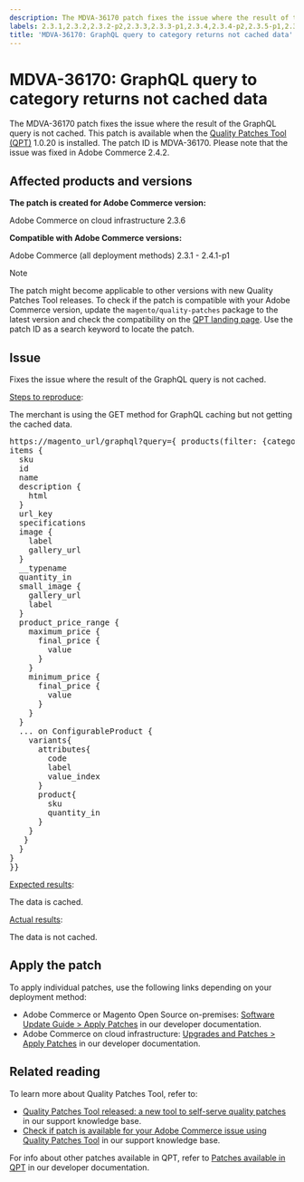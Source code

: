 ```yaml
---
description: The MDVA-36170 patch fixes the issue where the result of the GraphQL query is not cached. This patch is available when the [Quality Patches Tool (QPT)](https://support.magento.com/hc/en-us/articles/360047139492) 1.0.20 is installed. The patch ID is MDVA-36170. Please note that the issue was fixed in Adobe Commerce 2.4.2.
labels: 2.3.1,2.3.2,2.3.2-p2,2.3.3,2.3.3-p1,2.3.4,2.3.4-p2,2.3.5-p1,2.3.5-p2,2.3.6,2.3.6-p1,2.4.0,2.4.0-p1,2.4.1,2.4.1-p1,GraphQL,GraphQL queries,QPT 1.0.20,QPT patches,Magento Commerce,Magento Commerce Cloud,caching,category,data,support tools,Adobe Commerce,cloud infrastructure,on-premises
title: 'MDVA-36170: GraphQL query to category returns not cached data'
---
```


# MDVA-36170: GraphQL query to category returns not cached data

The MDVA-36170 patch fixes the issue where the result of the GraphQL query is not cached. This patch is available when the [Quality Patches Tool (QPT)](https://support.magento.com/hc/en-us/articles/360047139492) 1.0.20 is installed. The patch ID is MDVA-36170. Please note that the issue was fixed in Adobe Commerce 2.4.2.

## Affected products and versions

**The patch is created for Adobe Commerce version:**

Adobe Commerce on cloud infrastructure 2.3.6

**Compatible with Adobe Commerce versions:**

Adobe Commerce (all deployment methods) 2.3.1 - 2.4.1-p1

>[!NOTE]
>
>The patch might become applicable to other versions with new Quality Patches Tool releases. To check if the patch is compatible with your Adobe Commerce version, update the `magento/quality-patches` package to the latest version and check the compatibility on the [QPT landing page](https://devdocs.magento.com/quality-patches/tool.html#patch-grid). Use the patch ID as a search keyword to locate the patch.

## Issue

Fixes the issue where the result of the GraphQL query is not cached.

<u>Steps to reproduce</u>:

The merchant is using the GET method for GraphQL caching but not getting the cached data.

<pre>https://magento_url/graphql?query={ products(filter: {category_id: {eq: "2"}}, pageSize: 2000, currentPage: 1, sort: {position: ASC}) {
items {
  sku
  id
  name
  description {
    html
  }
  url_key
  specifications
  image {
    label
    gallery_url
  }
  __typename
  quantity_in
  small_image {
    gallery_url
    label
  }
  product_price_range {
    maximum_price {
      final_price {
        value
      }
    }
    minimum_price {
      final_price {
        value
      }
    }
  }
  ... on ConfigurableProduct {
    variants{
      attributes{
        code
        label
        value_index
      }
      product{
        sku
        quantity_in
      }
    }
   }
  }
}
}}</pre>

<u>Expected results</u>:

The data is cached.

<u>Actual results</u>:

The data is not cached.

## Apply the patch

To apply individual patches, use the following links depending on your deployment method:

* Adobe Commerce or Magento Open Source on-premises: [Software Update Guide > Apply Patches](https://devdocs.magento.com/guides/v2.4/comp-mgr/patching/mqp.html) in our developer documentation.
* Adobe Commerce on cloud infrastructure: [Upgrades and Patches > Apply Patches](https://devdocs.magento.com/cloud/project/project-patch.html) in our developer documentation.

## Related reading

To learn more about Quality Patches Tool, refer to:

* [Quality Patches Tool released: a new tool to self-serve quality patches](https://support.magento.com/hc/en-us/articles/360047139492) in our support knowledge base.
* [Check if patch is available for your Adobe Commerce issue using Quality Patches Tool](https://support.magento.com/hc/en-us/articles/360047125252) in our support knowledge base.

For info about other patches available in QPT, refer to [Patches available in QPT](https://devdocs.magento.com/quality-patches/tool.html#patch-grid) in our developer documentation.